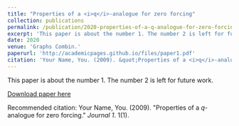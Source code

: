 ```yaml
---
title: "Properties of a <i>q</i>-analogue for zero forcing"
collection: publications
permalink: /publication/2020-properties-of-a-q-analogue-for-zero-forcing
excerpt: 'This paper is about the number 1. The number 2 is left for future work.'
date: 2020
venue: 'Graphs Combin.'
paperurl: 'http://academicpages.github.io/files/paper1.pdf'
citation: 'Your Name, You. (2009). &quot;Properties of a <i>q</i>-analogue for zero forcing.&quot; <i>Journal 1</i>. 1(1).'
---
```

This paper is about the number 1. The number 2 is left for future work.

[Download paper here](http://academicpages.github.io/files/paper1.pdf)

Recommended citation: Your Name, You. (2009). "Properties of a <i>q</i>-analogue for zero forcing." <i>Journal 1</i>. 1(1).